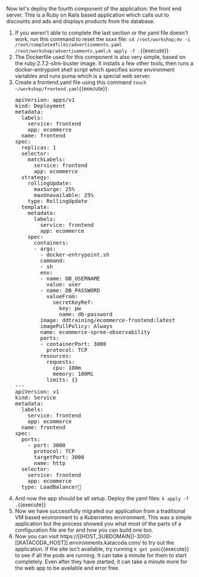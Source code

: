 Now let's deploy the fourth component of the application: the front end server. This is a Ruby on Rails based application which calls out to discounts and ads and displays products from the database. 

1.  If you weren't able to complete the last section or the yaml file doesn't work, run this command to reset the xxxx file: `cd /root/workshop;mv -i /root/completedfiles/advertisements.yaml /root/workshop/advertisements.yaml;k apply -f .`{{execute}}
2.  The Dockerfile used for this component is also very simple, based on the ruby:2.7.2-slim-buster image. It installs a few other tools, then runs a docker-entrypoint shell script which specifies some environment variables and runs puma which is a special web server. 
3.  Create a frontend.yaml file using this command `touch ~/workshop/frontend.yaml`{{execute}}.
    <pre class="file" data-target="clipboard">
    apiVersion: apps/v1
    kind: Deployment
    metadata:
      labels:
        service: frontend
        app: ecommerce
      name: frontend
    spec:
      replicas: 1
      selector:
        matchLabels:
          service: frontend
          app: ecommerce
      strategy:
        rollingUpdate:
          maxSurge: 25%
          maxUnavailable: 25%
        type: RollingUpdate
      template:
        metadata:
          labels:
            service: frontend
            app: ecommerce
        spec:
          containers:
          - args:
            - docker-entrypoint.sh
            command:
            - sh
            env:
            - name: DB_USERNAME
              value: user
            - name: DB_PASSWORD
              valueFrom:
                secretKeyRef:
                  key: pw
                  name: db-password
            image: ddtraining/ecommerce-frontend:latest
            imagePullPolicy: Always
            name: ecommerce-spree-observability
            ports:
            - containerPort: 3000
              protocol: TCP
            resources:
              requests:
                cpu: 100m
                memory: 100Mi
              limits: {}
    ---
    apiVersion: v1
    kind: Service
    metadata:
      labels:
        service: frontend
        app: ecommerce
      name: frontend
    spec:
      ports:
        - port: 3000
          protocol: TCP
          targetPort: 3000
          name: http
      selector:
        service: frontend
        app: ecommerce
      type: LoadBalancer
    </pre>
4.  And now the app should be all setup. Deploy the yaml files: `k apply -f .`{{execute}}
5.  Now we have successfully migrated our application from a traditional VM based environment to a Kubernetes environment. This was a simple application but the process showed you what most of the parts of a configuration file are for and how you can build one too. 
6.  Now you can visit https://[[HOST_SUBDOMAIN]]-3000-[[KATACODA_HOST]].environments.katacoda.com/ to try out the application. If the site isn't available, try running `k get pods`{{execute}} to see if all the pods are running. It can take a minute for them to start completely. Even after they have started, it can take a minute more for the web app to be available and error free.

